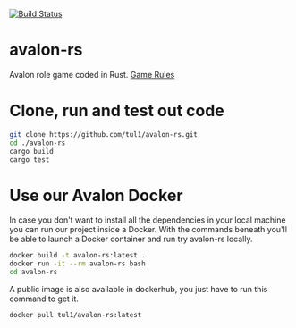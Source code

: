 [![Build Status](http://15.188.81.183:8080/buildStatus/icon?job=avalon-rs%2Fmaster)](http://15.188.81.183:8080/job/avalon-rs/job/master/)

# avalon-rs
Avalon role game coded in Rust.
[Game Rules](https://hobbylark.com/card-games/How-to-Play-Avalon)

# Clone, run and test out code
```bash
git clone https://github.com/tul1/avalon-rs.git
cd ./avalon-rs
cargo build
cargo test
```

# Use our Avalon Docker
In case you don't want to install all the dependencies in your local machine you can run our project inside a Docker. With the commands beneath you'll be able to launch a Docker container and run try avalon-rs locally. 

```bash
docker build -t avalon-rs:latest .
docker run -it --rm avalon-rs bash
cd avalon-rs
```

A public image is also available in dockerhub, you just have to run this command to get it.

```bash
docker pull tul1/avalon-rs:latest
```
